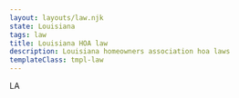 ```yaml
---
layout: layouts/law.njk
state: Louisiana
tags: law
title: Louisiana HOA law
description: Louisiana homeowners association hoa laws
templateClass: tmpl-law
---
```


LA